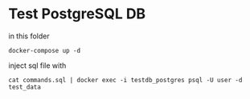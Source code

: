 # Test PostgreSQL DB

in this folder

`docker-compose up -d`

inject sql file with

`cat commands.sql | docker exec -i testdb_postgres psql -U user -d test_data`
